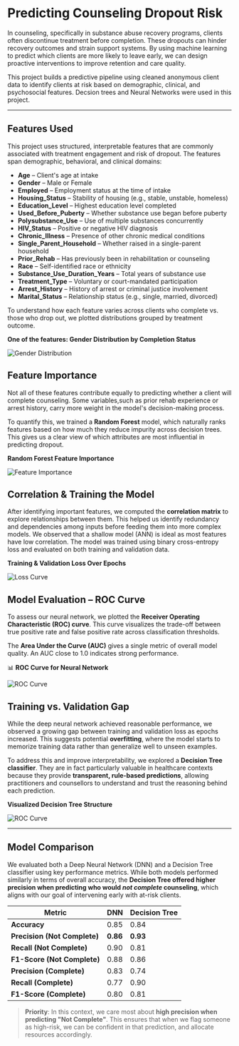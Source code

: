 # Predicting Counseling Dropout Risk

In counseling, specifically in substance abuse recovery programs, clients often discontinue treatment before completion. These dropouts can hinder recovery outcomes and strain support systems. By using machine learning to predict which clients are more likely to leave early, we can design proactive interventions to improve retention and care quality.

This project builds a predictive pipeline using cleaned anonymous client data to identify clients at risk based on demographic, clinical, and psychosocial features. Decsion trees and Neural Networks were used in this project.


----------------------------------------------------------------------------------

## Features Used

This project uses structured, interpretable features that are commonly associated with treatment engagement and risk of dropout. The features span demographic, behavioral, and clinical domains:

- **Age** – Client's age at intake
- **Gender** – Male or Female
- **Employed** – Employment status at the time of intake
- **Housing_Status** – Stability of housing (e.g., stable, unstable, homeless)
- **Education_Level** – Highest education level completed
- **Used_Before_Puberty** – Whether substance use began before puberty
- **Polysubstance_Use** – Use of multiple substances concurrently
- **HIV_Status** – Positive or negative HIV diagnosis
- **Chronic_Illness** – Presence of other chronic medical conditions
- **Single_Parent_Household** – Whether raised in a single-parent household
- **Prior_Rehab** – Has previously been in rehabilitation or counseling
- **Race** – Self-identified race or ethnicity
- **Substance_Use_Duration_Years** – Total years of substance use
- **Treatment_Type** – Voluntary or court-mandated participation
- **Arrest_History** – History of arrest or criminal justice involvement
- **Marital_Status** – Relationship status (e.g., single, married, divorced)

To understand how each feature varies across clients who complete vs. those who drop out, we plotted distributions grouped by treatment outcome.

**One of the features: Gender Distribution by Completion Status**

![Gender Distribution](images/gender.png)

##  Feature Importance

Not all of these features contribute equally to predicting whether a client will complete counseling. Some variables,such as prior rehab experience or arrest history, carry more weight in the model's decision-making process.

To quantify this, we trained a **Random Forest** model, which naturally ranks features based on how much they reduce impurity across decision trees. This gives us a clear view of which attributes are most influential in predicting dropout.

**Random Forest Feature Importance**

![Feature Importance](images/feature_importance_yosa.png)

## Correlation & Training the Model

After identifying important features, we computed the **correlation matrix** to explore relationships between them. This helped us identify redundancy and dependencies among inputs before feeding them into more complex models. We observed that a shallow model (ANN) is ideal as most features have low correlation. The model was trained using binary cross-entropy loss and evaluated on both training and validation data.

**Training & Validation Loss Over Epochs**

![Loss Curve](images/loss_curve.gif)


## Model Evaluation – ROC Curve

To assess our neural network, we plotted the **Receiver Operating Characteristic (ROC) curve**. This curve visualizes the trade-off between true positive rate and false positive rate across classification thresholds.

The **Area Under the Curve (AUC)** gives a single metric of overall model quality. An AUC close to 1.0 indicates strong performance.

📊 **ROC Curve for Neural Network**

![ROC Curve](images/roc_yosa.png)



## Training vs. Validation Gap

While the deep neural network achieved reasonable performance, we observed a growing gap between training and validation loss as epochs increased. This suggests potential **overfitting**, where the model starts to memorize training data rather than generalize well to unseen examples.

To address this and improve interpretability, we explored a **Decision Tree classifier**. They are in fact particularly valuable in healthcare contexts because they provide **transparent, rule-based predictions**, allowing practitioners and counsellors to understand and trust the reasoning behind each prediction.

 **Visualized Decision Tree Structure**


![ROC Curve](images/decision_tree.png)

---------------------------------------------------------------------------------------------

##  Model Comparison

We evaluated both a Deep Neural Network (DNN) and a Decision Tree classifier using key performance metrics. While both models performed similarly in terms of overall accuracy, the **Decision Tree offered higher precision when predicting who would *not complete* counseling**, which aligns with our goal of intervening early with at-risk clients.

| Metric                     | DNN         | Decision Tree |
|----------------------------|-------------|----------------|
| **Accuracy**               | 0.85        | 0.84           |
| **Precision (Not Complete)** | **0.86**    | **0.93**       |
| **Recall (Not Complete)**    | 0.90        | 0.81           |
| **F1-Score (Not Complete)**  | 0.88        | 0.86           |
| **Precision (Complete)**     | 0.83        | 0.74           |
| **Recall (Complete)**        | 0.77        | 0.90           |
| **F1-Score (Complete)**      | 0.80        | 0.81           |

> **Priority**: In this context, we care most about **high precision when predicting "Not Complete"**. This ensures that when we flag someone as high-risk, we can be confident in that prediction, and allocate resources accordingly.





